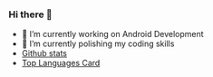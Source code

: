 ### Hi there 👋

- 🔭 I’m currently working on Android Development
- 🌱 I’m currently polishing my coding skills
- [Github stats](https://github-readme-stats.vercel.app/api?username=ShauryaChaubey&theme=highcontrast&show_icons=true&count_private=true)
- [Top Languages Card](https://github-readme-stats.vercel.app/api/top-langs/?username=ShauryaChaubey)
